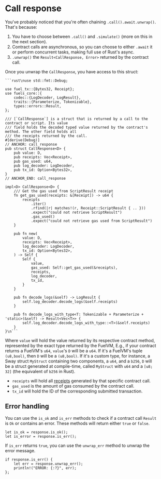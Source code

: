 # Call response

<!-- This section should why you have to chain `.call().await.unwrap()` so often -->
<!-- chaining:example:start -->
You've probably noticed that you're often chaining `.call().await.unwrap()`. That's because:

1. You have to choose between `.call()` and `.simulate()` (more on this in the next section).
2. Contract calls are asynchronous, so you can choose to either `.await` it or perform concurrent tasks, making full use of Rust's async.
3. `.unwrap()` the `Result<CallResponse, Error>` returned by the contract call.
<!-- chaining:example:end -->

<!-- This section should preface what the `CallResponse` is -->
<!-- call_resp:example:start -->
Once you unwrap the `CallResponse`, you have access to this struct:
<!-- call_resp:example:end -->

```rust,ignore
```rust\nuse std::fmt::Debug;

use fuel_tx::{Bytes32, Receipt};
use fuels_core::{
    codec::{LogDecoder, LogResult},
    traits::{Parameterize, Tokenizable},
    types::errors::Result,
};

/// [`CallResponse`] is a struct that is returned by a call to the contract or script. Its value
/// field holds the decoded typed value returned by the contract's method. The other field holds all
/// the receipts returned by the call.
#[derive(Debug)]
// ANCHOR: call_response
pub struct CallResponse<D> {
    pub value: D,
    pub receipts: Vec<Receipt>,
    pub gas_used: u64,
    pub log_decoder: LogDecoder,
    pub tx_id: Option<Bytes32>,
}
// ANCHOR_END: call_response

impl<D> CallResponse<D> {
    /// Get the gas used from ScriptResult receipt
    fn get_gas_used(receipts: &[Receipt]) -> u64 {
        receipts
            .iter()
            .rfind(|r| matches!(r, Receipt::ScriptResult { .. }))
            .expect("could not retrieve ScriptResult")
            .gas_used()
            .expect("could not retrieve gas used from ScriptResult")
    }

    pub fn new(
        value: D,
        receipts: Vec<Receipt>,
        log_decoder: LogDecoder,
        tx_id: Option<Bytes32>,
    ) -> Self {
        Self {
            value,
            gas_used: Self::get_gas_used(&receipts),
            receipts,
            log_decoder,
            tx_id,
        }
    }

    pub fn decode_logs(&self) -> LogResult {
        self.log_decoder.decode_logs(&self.receipts)
    }

    pub fn decode_logs_with_type<T: Tokenizable + Parameterize + 'static>(&self) -> Result<Vec<T>> {
        self.log_decoder.decode_logs_with_type::<T>(&self.receipts)
    }
}\n```
```

<!-- This section should explain the fields of the `CallResponse` struct -->
<!-- call_resp_fields:example:start -->
Where `value` will hold the value returned by its respective contract method, represented by the exact type returned by the FuelVM, E.g., if your contract returns a FuelVM's `u64`, `value`'s `D` will be a `u64`. If it's a FuelVM's tuple `(u8,bool)`, then `D` will be a `(u8,bool)`. If it's a custom type, for instance, a Sway struct `MyStruct` containing two components, a `u64`, and a `b256`, `D` will be a struct generated at compile-time, called `MyStruct` with `u64` and a `[u8; 32]` (the equivalent of `b256` in Rust).

- `receipts` will hold all [receipts](https://docs.fuel.network/docs/specs/abi/receipts/) generated by that specific contract call.
- `gas_used` is the amount of gas consumed by the contract call.
- `tx_id` will hold the ID of the corresponding submitted transaction.
<!-- call_resp_fields:example:end -->

## Error handling

<!-- This section should explain how to use the `is_ok` and `is_err` methods for a call response -->
<!-- call_resp_ok:example:start -->
You can use the `is_ok` and `is_err` methods to check if a contract call `Result` is `Ok` or contains an error. These methods will return either `true` or `false`.
<!-- call_resp_ok:example:end -->

<!-- This section should show an example of how to use the `is_ok` and `is_err` methods for a call response -->
<!-- call_resp_ok_code:example:start -->
```rust, ignore
let is_ok = response.is_ok();
let is_error = response.is_err();
```
<!-- call_resp_ok_code:example:end -->

<!-- This section should explain how to use the `unwrap_err` method for a call response -->
<!-- call_resp_error:example:start -->
If `is_err` returns `true`, you can use the `unwrap_err` method to unwrap the error message.
<!-- call_resp_error:example:end -->

<!-- This section should show an example of how to unwrap a call response error -->
<!-- call_resp_error_code:example:start -->
```rust, ignore
if response.is_err() {
    let err = response.unwrap_err();
    println!("ERROR: {:?}", err);
};
```
<!-- call_resp_error_code:example:end -->
